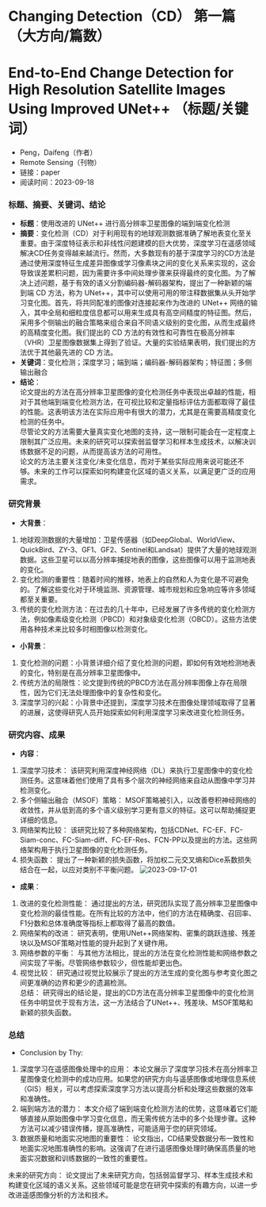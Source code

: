 # Changing Detection（CD） 第一篇（大方向/篇数）
# End-to-End Change Detection for High Resolution Satellite Images Using Improved UNet++ （标题/关键词）
- Peng，Daifeng（作者）
- Remote Sensing（刊物）
- 链接：paper
- 阅读时间：2023-09-18

### 标题、摘要、关键词、结论
- **标题**：使用改进的 UNet++ 进行高分辨率卫星图像的端到端变化检测
- **摘要**：变化检测（CD）对于利用现有的地球观测数据准确了解地表变化至关重要。由于深度特征表示和非线性问题建模的巨大优势，深度学习在遥感领域解决CD任务变得越来越流行。然而，大多数现有的基于深度学习的CD方法是通过使用深度特征生成差异图像或学习像素块之间的变化关系来实现的，这会导致误差累积问题，因为需要许多中间处理步骤来获得最终的变化图。为了解决上述问题，基于有效的语义分割编码器-解码器架构，提出了一种新颖的端到端 CD 方法，称为 UNet++，其中可以使用可用的带注释数据集从头开始学习变化图。首先，将共同配准的图像对连接起来作为改进的 UNet++ 网络的输入，其中全局和细粒度信息都可以用来生成具有高空间精度的特征图。然后，采用多个侧输出的融合策略来组合来自不同语义级别的变化图，从而生成最终的高精度变化图。我们提出的 CD 方法的有效性和可靠性在极高分辨率（VHR）卫星图像数据集上得到了验证。大量的实验结果表明，我们提出的方法优于其他最先进的 CD 方法。
- **关键词**：变化检测；深度学习；端到端；编码器-解码器架构；特征图；多侧输出融合
- **结论**：  
论文提出的方法在高分辨率卫星图像的变化检测任务中表现出卓越的性能，相对于其他端到端变化检测方法，在可视比较和定量指标评估方面都取得了最佳的性能。这表明该方法在实际应用中有很大的潜力，尤其是在需要高精度变化检测的任务中。  
尽管论文的方法需要大量真实变化地图的支持，这一限制可能会在一定程度上限制其广泛应用。未来的研究可以探索弱监督学习和样本生成技术，以解决训练数据不足的问题，从而提高该方法的可用性。  
论文的方法主要关注变化/未变化信息，而对于某些实际应用来说可能还不够。未来的工作可以探索如何构建变化区域的语义关系，以满足更广泛的应用需求。  

### 研究背景
- **大背景**：
1. 地球观测数据的大量增加：卫星传感器（如DeepGlobal、WorldView、QuickBird、ZY-3、GF1、GF2、Sentinel和Landsat）提供了大量的地球观测数据。这些卫星可以以高分辨率捕捉地表的图像，这些图像可以用于监测地表的变化。  
2. 变化检测的重要性：随着时间的推移，地表上的自然和人为变化是不可避免的。了解这些变化对于环境监测、资源管理、城市规划和应急响应等许多领域都至关重要。  
3. 传统的变化检测方法：在过去的几十年中，已经发展了许多传统的变化检测方法，例如像素级变化检测（PBCD）和对象级变化检测（OBCD）。这些方法使用各种技术来比较多时相图像以检测变化。  
- **小背景**：  
1. 变化检测的问题：小背景详细介绍了变化检测的问题，即如何有效地检测地表的变化，特别是在高分辨率卫星图像中。  
2. 传统方法的局限性：论文提到传统的PBCD方法在高分辨率图像上存在局限性，因为它们无法处理图像中的复杂性和变化。
3. 深度学习的兴起：小背景中还提到，深度学习技术在图像处理领域取得了显著的进展，这使得研究人员开始探索如何利用深度学习来改进变化检测任务。  

### 研究内容、成果
- **内容**：
1. 深度学习技术： 该研究利用深度神经网络（DL）来执行卫星图像中的变化检测任务。这意味着他们使用了具有多个层次的神经网络来自动从图像中学习并检测变化。
2. 多个侧输出融合（MSOF）策略： MSOF策略被引入，以改善卷积神经网络的收敛性，并从低到高的多个语义级别学习更有意义的特征。这可以帮助捕捉更详细的信息。  
3. 网络架构比较： 该研究比较了多种网络架构，包括CDNet、FC-EF、FC-Siam-conc、FC-Siam-diff、FC-EF-Res、FCN-PP以及提出的方法。这些网络架构用于执行卫星图像的变化检测任务。
4. 损失函数： 提出了一种新颖的损失函数，将加权二元交叉熵和Dice系数损失结合在一起，以应对类别不平衡问题。
![2023-09-17-01](https://github.com/ZYJ-Group/Tanghy/assets/94824386/7f7c243e-65ad-4b11-ba74-d9599b97be4e)  

   
- **成果**：
1. 改进的变化检测性能： 通过提出的方法，研究团队实现了高分辨率卫星图像中变化检测的最佳性能。在所有比较的方法中，他们的方法在精确度、召回率、F1分数和总体准确度等指标上都取得了最高的数值。
2. 网络架构的改进： 研究表明，使用UNet++网络架构、密集的跳跃连接、残差块以及MSOF策略对性能的提升起到了关键作用。
3. 网络参数的平衡： 与其他方法相比，提出的方法在变化检测性能和网络参数之间实现了平衡。尽管网络参数较少，但性能却更出色。
4. 视觉比较： 研究通过视觉比较展示了提出的方法生成的变化图与参考变化图之间更准确的边界和更少的遗漏检测。  
总结： 研究得出的结论是，提出的CD方法在高分辨率卫星图像中的变化检测任务中明显优于现有方法，这一方法结合了UNet++、残差块、MSOF策略和新颖的损失函数。

### 总结
- Conclusion by Thy:  
1. 深度学习在遥感图像处理中的应用： 本论文展示了深度学习技术在高分辨率卫星图像变化检测中的成功应用。如果您的研究方向与遥感图像或地理信息系统（GIS）相关，可以考虑探索深度学习方法以提高分析和处理这些数据的效率和准确性。
2. 端到端方法的潜力： 本文介绍了端到端变化检测方法的优势，这意味着它们能够直接从原始图像中学习变化信息，而无需传统方法中的多个处理步骤。这种方法可以减少错误传播，提高准确性，可能适用于您的研究领域。
3. 数据质量和地面实况地图的重要性： 论文指出，CD结果受数据分布一致性和地面实况地图准确性的影响。这强调了在进行遥感图像处理时确保高质量的地面实况数据和训练数据的一致性的重要性。

未来的研究方向： 论文提出了未来研究方向，包括弱监督学习、样本生成技术和构建变化区域的语义关系。这些领域可能是您在研究中探索的有趣方向，以进一步改进遥感图像分析的方法和技术。

